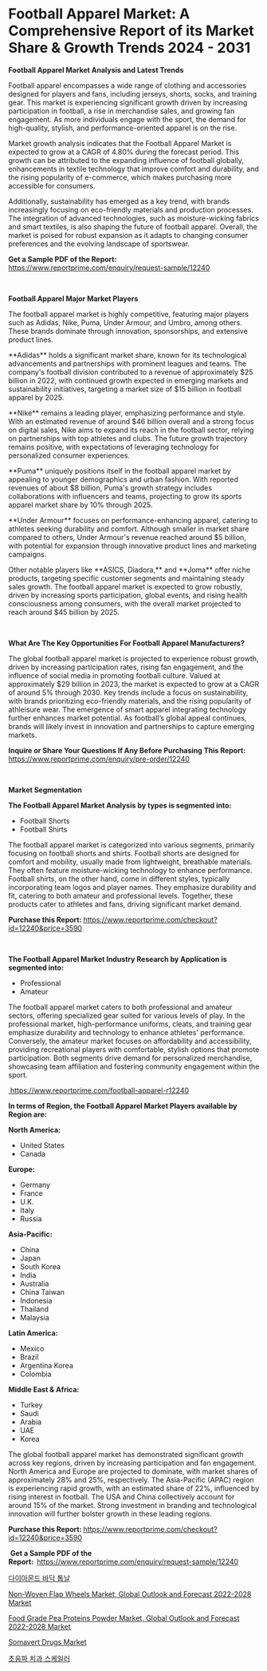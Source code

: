 <p><h1>Football Apparel Market: A Comprehensive Report of its Market Share & Growth Trends 2024 - 2031</h1></p><p><strong>Football Apparel Market Analysis and Latest Trends</strong></p>
<p><p>Football apparel encompasses a wide range of clothing and accessories designed for players and fans, including jerseys, shorts, socks, and training gear. This market is experiencing significant growth driven by increasing participation in football, a rise in merchandise sales, and growing fan engagement. As more individuals engage with the sport, the demand for high-quality, stylish, and performance-oriented apparel is on the rise.</p><p>Market growth analysis indicates that the Football Apparel Market is expected to grow at a CAGR of 4.80% during the forecast period. This growth can be attributed to the expanding influence of football globally, enhancements in textile technology that improve comfort and durability, and the rising popularity of e-commerce, which makes purchasing more accessible for consumers. </p><p>Additionally, sustainability has emerged as a key trend, with brands increasingly focusing on eco-friendly materials and production processes. The integration of advanced technologies, such as moisture-wicking fabrics and smart textiles, is also shaping the future of football apparel. Overall, the market is poised for robust expansion as it adapts to changing consumer preferences and the evolving landscape of sportswear.</p></p>
<p><strong>Get a Sample PDF of the Report:&nbsp;</strong> <a href="https://www.reportprime.com/enquiry/request-sample/12240">https://www.reportprime.com/enquiry/request-sample/12240</a></p>
<p>&nbsp;</p>
<p><strong>Football Apparel Major Market Players</strong></p>
<p><p>The football apparel market is highly competitive, featuring major players such as Adidas, Nike, Puma, Under Armour, and Umbro, among others. These brands dominate through innovation, sponsorships, and extensive product lines.</p><p>**Adidas** holds a significant market share, known for its technological advancements and partnerships with prominent leagues and teams. The company's football division contributed to a revenue of approximately $25 billion in 2022, with continued growth expected in emerging markets and sustainability initiatives, targeting a market size of $15 billion in football apparel by 2025.</p><p>**Nike** remains a leading player, emphasizing performance and style. With an estimated revenue of around $46 billion overall and a strong focus on digital sales, Nike aims to expand its reach in the football sector, relying on partnerships with top athletes and clubs. The future growth trajectory remains positive, with expectations of leveraging technology for personalized consumer experiences.</p><p>**Puma** uniquely positions itself in the football apparel market by appealing to younger demographics and urban fashion. With reported revenues of about $8 billion, Puma's growth strategy includes collaborations with influencers and teams, projecting to grow its sports apparel market share by 10% through 2025.</p><p>**Under Armour** focuses on performance-enhancing apparel, catering to athletes seeking durability and comfort. Although smaller in market share compared to others, Under Armour's revenue reached around $5 billion, with potential for expansion through innovative product lines and marketing campaigns.</p><p>Other notable players like **ASICS, Diadora,** and **Joma** offer niche products, targeting specific customer segments and maintaining steady sales growth. The football apparel market is expected to grow robustly, driven by increasing sports participation, global events, and rising health consciousness among consumers, with the overall market projected to reach around $45 billion by 2025.</p></p>
<p>&nbsp;</p>
<p><strong>What Are The Key Opportunities For Football Apparel Manufacturers?</strong></p>
<p><p>The global football apparel market is projected to experience robust growth, driven by increasing participation rates, rising fan engagement, and the influence of social media in promoting football culture. Valued at approximately $29 billion in 2023, the market is expected to grow at a CAGR of around 5% through 2030. Key trends include a focus on sustainability, with brands prioritizing eco-friendly materials, and the rising popularity of athleisure wear. The emergence of smart apparel integrating technology further enhances market potential. As football’s global appeal continues, brands will likely invest in innovation and partnerships to capture emerging markets.</p></p>
<p><strong>Inquire or Share Your Questions If Any Before Purchasing This Report:</strong> <a href="https://www.reportprime.com/enquiry/pre-order/12240">https://www.reportprime.com/enquiry/pre-order/12240</a></p>
<p>&nbsp;</p>
<p><strong>Market Segmentation</strong></p>
<p><strong>The Football Apparel Market Analysis by types is segmented into:</strong></p>
<p><ul><li>Football Shorts</li><li>Football Shirts</li></ul></p>
<p><p>The football apparel market is categorized into various segments, primarily focusing on football shorts and shirts. Football shorts are designed for comfort and mobility, usually made from lightweight, breathable materials. They often feature moisture-wicking technology to enhance performance. Football shirts, on the other hand, come in different styles, typically incorporating team logos and player names. They emphasize durability and fit, catering to both amateur and professional levels. Together, these products cater to athletes and fans, driving significant market demand.</p></p>
<p><strong>Purchase this Report:&nbsp;</strong><a href="https://www.reportprime.com/checkout?id=12240&price=3590">https://www.reportprime.com/checkout?id=12240&price=3590</a></p>
<p>&nbsp;</p>
<p><strong>The Football Apparel Market Industry Research by Application is segmented into:</strong></p>
<p><ul><li>Professional</li><li>Amateur</li></ul></p>
<p><p>The football apparel market caters to both professional and amateur sectors, offering specialized gear suited for various levels of play. In the professional market, high-performance uniforms, cleats, and training gear emphasize durability and technology to enhance athletes' performance. Conversely, the amateur market focuses on affordability and accessibility, providing recreational players with comfortable, stylish options that promote participation. Both segments drive demand for personalized merchandise, showcasing team affiliation and fostering community engagement within the sport.</p></p>
<p><a href="https://www.reportprime.com/football-apparel-r12240">&nbsp;https://www.reportprime.com/football-apparel-r12240</a></p>
<p><strong>In terms of Region, the Football Apparel Market Players available by Region are:</strong></p>
<p>
    <p> <strong> North America: </strong>
        <ul>
            <li>United States</li>
            <li>Canada</li>
        </ul>
        </p> 
    <p> <strong> Europe: </strong>
        <ul>
            <li>Germany</li>
            <li>France</li>
            <li>U.K.</li>
            <li>Italy</li>
            <li>Russia</li>
        </ul>
        </p> 
    <p> <strong> Asia-Pacific: </strong>
        <ul>
            <li>China</li>
            <li>Japan</li>
            <li>South Korea</li>
            <li>India</li>
            <li>Australia</li>
            <li>China Taiwan</li>
            <li>Indonesia</li>
            <li>Thailand</li>
            <li>Malaysia</li>
        </ul>
        </p> 
    <p> <strong> Latin America: </strong>
        <ul>
            <li>Mexico</li>
            <li>Brazil</li>
            <li>Argentina Korea</li>
            <li>Colombia</li>
        </ul>
        </p> 
    <p> <strong> Middle East & Africa: </strong>
        <ul>
            <li>Turkey</li>
            <li>Saudi</li>
            <li>Arabia</li>
            <li>UAE</li>
            <li>Korea</li>
        </ul>
    </p>
    </p>
<p><p>The global football apparel market has demonstrated significant growth across key regions, driven by increasing participation and fan engagement. North America and Europe are projected to dominate, with market shares of approximately 28% and 25%, respectively. The Asia-Pacific (APAC) region is experiencing rapid growth, with an estimated share of 22%, influenced by rising interest in football. The USA and China collectively account for around 15% of the market. Strong investment in branding and technological innovation will further bolster growth in these leading regions.</p></p>
<p><strong>Purchase this Report: </strong><a href="https://www.reportprime.com/checkout?id=12240&price=3590">https://www.reportprime.com/checkout?id=12240&price=3590</a></p>
<p>&nbsp;<strong>Get a Sample PDF of the Report:&nbsp;&nbsp;</strong><a href="https://www.reportprime.com/enquiry/request-sample/12240">https://www.reportprime.com/enquiry/request-sample/12240</a></p>
<p><strong></strong></p>
<p><p><a href="https://medium.com/@carlosdytouglas8907667/%EA%B8%80%EB%A1%9C%EB%B2%8C-%EB%8B%A4%EC%9D%B4%EC%95%84%EB%AA%AC%EB%93%9C-%ED%94%8C%EB%A1%9C%EC%96%B4-%ED%86%B1%EB%82%A0-%EC%8B%9C%EC%9E%A5%EC%9D%98-%EC%8B%9C%EC%9E%A5-%EB%8F%99%ED%96%A5-%EC%98%88%EC%B8%A1-%EB%B0%8F-%EB%B6%84%EC%84%9D-2024-2031-322423efd85f">다이아몬드 바닥 톱날</a></p><p><a href="https://www.linkedin.com/pulse/non-woven-flap-wheels-market-global-outlook-forecast-2022-2028-vuvre?trackingId=Su4VKZt4REeAs7dvmkseyw%3D%3D">Non-Woven Flap Wheels Market, Global Outlook and Forecast 2022-2028 Market</a></p><p><a href="https://www.linkedin.com/pulse/food-grade-pea-proteins-powder-market-global-outlook-forecast-8zabe?trackingId=Yluyq3aXSFeAQyYtvwL3oA%3D%3D">Food Grade Pea Proteins Powder Market, Global Outlook and Forecast 2022-2028 Market</a></p><p><a href="https://medium.com/@ralphyoung1949/strategic-roadmap-global-somavert-drugs-market-insights-and-opportunities-2024-2031-6ab2e751cef7">Somavert Drugs Market</a></p><p><a href="https://medium.com/@carlosdytouglas8907667/%EA%B8%80%EB%A1%9C%EB%B2%8C-%EC%B4%88%EC%9D%8C%ED%8C%8C-%EC%B9%98%EA%B3%BC-%EC%8A%A4%EC%BC%80%EC%9D%BC%EB%9F%AC-%EC%8B%9C%EC%9E%A5-%EA%B8%B0%ED%9A%8C-%EB%B0%8F-%EC%8B%9C%EC%9E%A5-%EB%8F%84%EC%A0%84-%EA%B3%BC%EC%A0%9C-2024-2031-4b0f5d2d703d">초음파 치과 스케일러</a></p></p>
